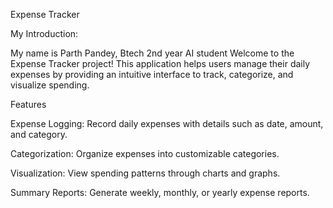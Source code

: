 Expense Tracker

My Introduction:

My name is Parth Pandey, Btech 2nd year AI student
Welcome to the Expense Tracker project! This application helps users manage their daily expenses by providing an intuitive interface to track, categorize, and visualize spending.

Features

Expense Logging: Record daily expenses with details such as date, amount, and category.

Categorization: Organize expenses into customizable categories.

Visualization: View spending patterns through charts and graphs.

Summary Reports: Generate weekly, monthly, or yearly expense reports.
